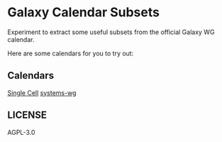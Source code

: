 # Galaxy Calendar Subsets

Experiment to extract some useful subsets from the official Galaxy WG calendar.

Here are some calendars for you to try out:

Calendars
---
[Single Cell](single-cell.ics)
[systems-wg](systems-wg.ics)

## LICENSE

AGPL-3.0
